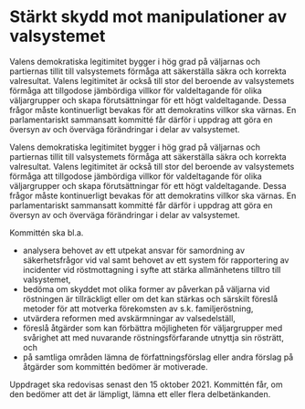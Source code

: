 # Stärkt skydd mot manipulationer av valsystemet

Valens demokratiska legitimitet bygger i hög grad på väljarnas och partiernas tillit till valsystemets förmåga att säkerställa säkra och korrekta valresultat. Valens legitimitet är också till stor del beroende av valsystemets förmåga att tillgodose jämbördiga villkor för valdeltagande för olika väljargrupper och skapa förutsättningar för ett högt valdeltagande. Dessa frågor måste kontinuerligt bevakas för att demokratins villkor ska värnas. En parlamentariskt sammansatt kommitté får därför i uppdrag att göra en översyn av och överväga förändringar i delar av valsystemet.

Valens demokratiska legitimitet bygger i hög grad på väljarnas och partiernas tillit till valsystemets förmåga att säkerställa säkra och korrekta valresultat. Valens legitimitet är också till stor del beroende av valsystemets förmåga att tillgodose jämbördiga villkor för valdeltagande för olika väljargrupper och skapa förutsättningar för ett högt valdeltagande. Dessa frågor måste kontinuerligt bevakas för att demokratins villkor ska värnas. En parlamentariskt sammansatt kommitté får därför i uppdrag att göra en översyn av och överväga förändringar i delar av valsystemet.

Kommittén ska bl.a.

* analysera behovet av ett utpekat ansvar för samordning av säkerhetsfrågor vid val samt behovet av ett system för rapportering av incidenter vid röstmottagning i syfte att stärka allmänhetens tilltro till valsystemet,
* bedöma om skyddet mot olika former av påverkan på väljarna vid röstningen är tillräckligt eller om det kan stärkas och särskilt föreslå metoder för att motverka förekomsten av s.k. familjeröstning,
* utvärdera reformen med avskärmningar av valsedelställ,
* föreslå åtgärder som kan förbättra möjligheten för väljargrupper med svårighet att med nuvarande röstningsförfarande utnyttja sin rösträtt, och
* på samtliga områden lämna de författningsförslag eller andra förslag på åtgärder som kommittén bedömer är motiverade.

Uppdraget ska redovisas senast den 15 oktober 2021. Kommittén får, om den bedömer att det är lämpligt, lämna ett eller flera delbetänkanden.
